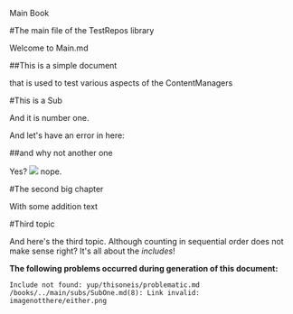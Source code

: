 Main Book


[//]: # "Include /main/Main.md"

#The main file of the TestRepos library

Welcome to Main.md


##This is a simple document

that is used to test various aspects of the ContentManagers


[//]: # "Include subs/SubOne.md"

#This is a Sub

And it is number one.

And let's have an error in here:


##and why not another one

Yes? ![](../main/subs/imagenotthere/either.png) nope.

[//]: # "Include /main/Second.md"

#The second big chapter

With some addition text

[//]: # "Include ../main/Third.md"

#Third topic

And here's the third topic. Although counting in sequential order does not make sense right?
It's all about the *includes*!

**The following problems occurred during generation of this document:**

    Include not found: yup/thisoneis/problematic.md
    /books/../main/subs/SubOne.md(8): Link invalid: imagenotthere/either.png

